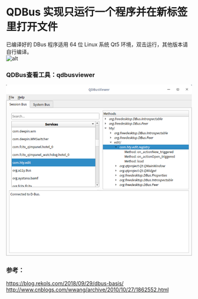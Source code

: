 # QDBus 实现只运行一个程序并在新标签里打开文件
已编译好的 DBus 程序适用 64 位 Linux 系统 Qt5 环境，双击运行，其他版本请自行编译。  
![alt](preview.gif)  
### QDBus查看工具：qdbusviewer
![alt](qdbusviewer.png)  
### 参考：
https://blog.rekols.com/2018/09/29/dbus-basis/  
http://www.cnblogs.com/wwang/archive/2010/10/27/1862552.html